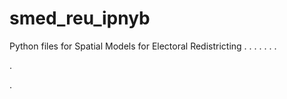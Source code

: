 # smed_reu_ipnyb
Python files for Spatial Models for Electoral Redistricting
.
.
.
.
.
.
.


.


.


